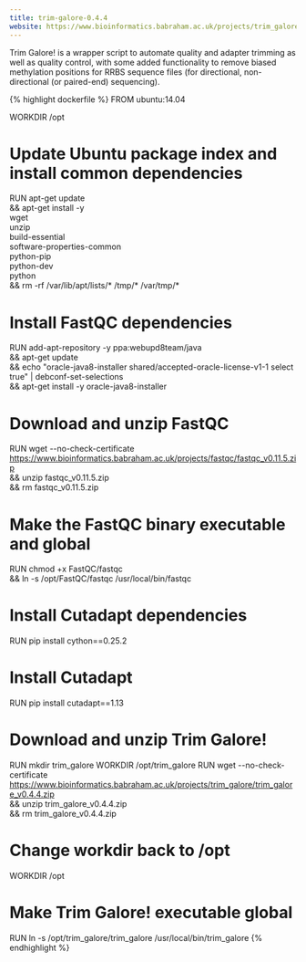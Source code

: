 ```yaml
---
title: trim-galore-0.4.4
website: https://www.bioinformatics.babraham.ac.uk/projects/trim_galore/
---
```


Trim Galore! is a wrapper script to automate quality and adapter trimming as well as quality control, with some added functionality to remove biased methylation positions for RRBS sequence files (for directional, non-directional (or paired-end) sequencing).

{% highlight dockerfile %}
FROM ubuntu:14.04

WORKDIR /opt

# Update Ubuntu package index and install common dependencies
RUN apt-get update \
    && apt-get install -y \
      wget \
      unzip \
      build-essential \
      software-properties-common \
      python-pip \
      python-dev \
      python \
    && rm -rf /var/lib/apt/lists/* /tmp/* /var/tmp/*

# Install FastQC dependencies
RUN add-apt-repository -y ppa:webupd8team/java \
    && apt-get update \
    && echo "oracle-java8-installer shared/accepted-oracle-license-v1-1 select true" | debconf-set-selections \
    && apt-get install -y oracle-java8-installer

# Download and unzip FastQC
RUN wget --no-check-certificate https://www.bioinformatics.babraham.ac.uk/projects/fastqc/fastqc_v0.11.5.zip \
    && unzip fastqc_v0.11.5.zip \
    && rm fastqc_v0.11.5.zip

# Make the FastQC binary executable and global
RUN chmod +x FastQC/fastqc \
    && ln -s /opt/FastQC/fastqc /usr/local/bin/fastqc

# Install Cutadapt dependencies
RUN pip install cython==0.25.2

# Install Cutadapt
RUN pip install cutadapt==1.13

# Download and unzip Trim Galore!
RUN mkdir trim_galore
WORKDIR /opt/trim_galore
RUN wget --no-check-certificate https://www.bioinformatics.babraham.ac.uk/projects/trim_galore/trim_galore_v0.4.4.zip \
    && unzip trim_galore_v0.4.4.zip \
    && rm trim_galore_v0.4.4.zip

# Change workdir back to /opt
WORKDIR /opt

# Make Trim Galore! executable global
RUN ln -s /opt/trim_galore/trim_galore /usr/local/bin/trim_galore
{% endhighlight %}
